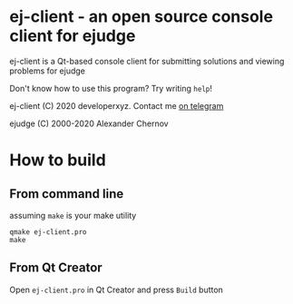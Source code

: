 # ej-client - an open source console client for ejudge

ej-client is a Qt-based console client for submitting solutions and viewing problems for ejudge

Don't know how to use this program? Try writing `help`!

ej-client (C) 2020 developerxyz. Contact me [on telegram](https://t.me/developerxyz)

ejudge (C) 2000-2020 Alexander Chernov

# How to build

## From command line
assuming `make` is your make utility
```
qmake ej-client.pro
make
```

## From Qt Creator
Open `ej-client.pro` in Qt Creator and press `Build` button
